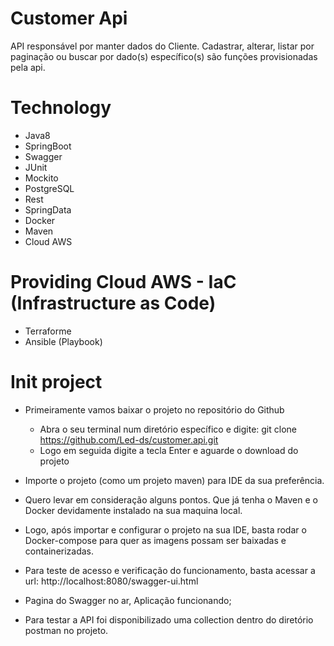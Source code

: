 # Customer Api
API responsável por manter dados do Cliente. 
Cadastrar, alterar, listar por paginação ou buscar por dado(s) específico(s) são funções provisionadas pela api.

# Technology
- Java8
- SpringBoot
- Swagger 
- JUnit
- Mockito
- PostgreSQL
- Rest
- SpringData
- Docker
- Maven
- Cloud AWS


# Providing Cloud AWS - IaC (Infrastructure as Code)
- Terraforme
- Ansible (Playbook)


# Init project
- Primeiramente vamos baixar o projeto no repositório do Github 
    - Abra o seu terminal num diretório específico e digite: git clone https://github.com/Led-ds/customer.api.git
    - Logo em seguida digite a tecla Enter e aguarde o download do projeto


- Importe o projeto (como um projeto maven) para IDE da sua preferência.

- Quero levar em consideração alguns pontos. Que já tenha o Maven e o Docker devidamente instalado na sua maquina local.

- Logo, após importar e configurar o projeto na sua IDE, basta rodar o Docker-compose para quer as imagens possam ser baixadas e containerizadas.

- Para teste de acesso e verificação do funcionamento, basta acessar a url: http://localhost:8080/swagger-ui.html

- Pagina do Swagger no ar, Aplicação funcionando;

- Para testar a API foi disponibilizado uma collection dentro do diretório postman no projeto. 
